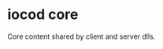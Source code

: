 <!--
SPDX-FileCopyrightText: 2023 thecheeseman

SPDX-License-Identifier: CC0-1.0
-->

# iocod core

Core content shared by client and server dlls.
